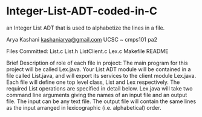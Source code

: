 # Integer-List-ADT-coded-in-C
an Integer List ADT that is used to alphabetize the lines in a file.  

Arya Kashani
kashaniarya@gmail.com
UCSC ~ cmps101
pa2

Files Committed:
List.c
List.h
ListClient.c
Lex.c
Makefile
README

Brief Description of role of each file in project:
The main program for this project will be called Lex.java. 
Your List ADT module will be contained in a file called List.java, 
and will export its services to the client module Lex.java. 
Each file will define one top level class, List and Lex respectively. 
The required List operations are specified in detail below. 
Lex.java will take two command line arguments giving the names of an input file and an output file. 
The input can be any text file. The output file will contain the same lines as the input 
arranged in lexicographic (i.e. alphabetical) order.
